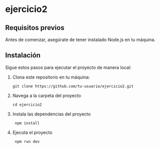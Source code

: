 # ejercicio2
## Requisitos previos

Antes de comenzar, asegúrate de tener instalado Node.js en tu máquina.

## Instalación

Sigue estos pasos para ejecutar el proyecto de manera local:

1. Clona este repositorio en tu máquina:

   ```shell
   git clone https://github.com/tu-usuario/ejercicio2.git
   ```
2. Navega a la carpeta del proyecto

   ```shell
   cd ejercicio2
   ```
3. Instala las dependencias del proyecto

   ```shell
    npm install
    ```
4. Ejecuta el proyecto

   ```shell
    npm run dev
    ```
